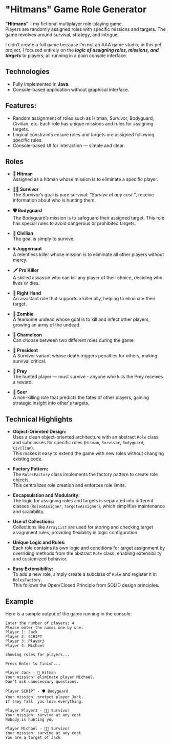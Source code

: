 # "Hitmans" Game Role Generator
**"Hitmans"** - my fictional multiplayer role-playing game.  
Players are randomly assigned roles with specific missions and targets. The game revolves around survival, strategy, and intrigue.

I didn’t create a full game because I’m not an AAA game studio; in this pet project, I focused entirely on the ***logic of assigning roles, missions, and targets*** to players; all running in a plain console interface.



## Technologies

- Fully implemented in **Java**.
- Console-based application without graphical interface.

## Features:
- Random assignment of roles such as Hitman, Survivor, Bodyguard, Civilian, etc. Each role has unique missions and rules for assigning targets.
- Logical constraints ensure roles and targets are assigned following specific rules.
- Console-based UI for interaction — simple and clear.

## Roles

- **🎯 Hitman**  
  Assigned as a hitman whose mission is to eliminate a specific player.  

- **🏃🏻‍️ Survivor**  
  The Survivor’s goal is pure survival: _“Survive at any cost.”_, receive information about who is hunting them.

- **🛡️ Bodyguard**  
  The Bodyguard’s mission is to safeguard their assigned target.
  This role has special rules to avoid dangerous or prohibited targets.

- **💩 Civilian**  
  The goal is simply to survive.

- **💀 Juggernaut**  
  A relentless killer whose mission is to eliminate all other players without mercy.

- **🗡️ Pro Killer**  
  A skilled assassin who can kill any player of their choice, deciding who lives or dies.

- **🤝 Right Hand**  
  An assistant role that supports a killer ally, helping to eliminate their target.

- **🧟 Zombie**  
  A fearsome undead whose goal is to kill and infect other players, growing an army of the undead.

- **🦎 Chameleon**  
  Can choose between two different roles during the game.

- **🎩 President**  
  A Survivor variant whose death triggers penalties for others, making survival critical.

- **🐗 Prey**  
  The hunted player — must survive - anyone who kills the Prey receives a reward.

- **🔮 Seer**  
  A non-killing role that predicts the fates of other players, gaining strategic insight into other's targets.

## Technical Highlights

- **Object-Oriented Design:**  
  Uses a clean object-oriented architecture with an abstract `Role` class and subclasses for specific roles (`Hitman`, `Survivor`, `Bodyguard`, `Civilian`).  
  This makes it easy to extend the game with new roles without changing existing code.

- **Factory Pattern:**  
  The `RolesFactory` class implements the factory pattern to create role objects.  
  This centralizes role creation and enforces role limits.

- **Encapsulation and Modularity:**  
  The logic for assigning roles and targets is separated into different classes (`RolesAssigner`, `TargetsAssigner`), which simplifies maintenance and scalability.

- **Use of Collections:**  
  Collections like `ArrayList` are used for storing and checking target assignment rules, providing flexibility in logic configuration.

- **Unique Logic and Rules:**  
  Each role contains its own logic and conditions for target assignment by overriding methods from the abstract `Role` class, enabling extensibility and customized behavior.

- **Easy Extensibility:**  
  To add a new role, simply create a subclass of `Role` and register it in `RolesFactory`.  
  This follows the Open/Closed Principle from SOLID design principles.

## Example
Here is a sample output of the game running in the console:
```
Enter the number of players: 4
Please enter the names one by one:
Player 1: Jack
Player 2: SCRIPT
Player 3: Player3
Player 4: Michael

Showing roles for players...

Press Enter to finish...

Player Jack - 🎯 Hitman
Your mission: eliminate player Michael.
Don’t ask unnecessary questions.

Player SCRIPT - 🛡️ Bodyguard
Your mission: protect player Jack.
If they fall, you lose everything.

Player Player3 - 🏃🏻‍️ Survivor
Your mission: survive at any cost
Nobody is hunting you

Player Michael - 🏃🏻‍️ Survivor
Your mission: survive at any cost
You are a target of Jack
```